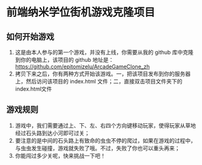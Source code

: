 
前端纳米学位街机游戏克隆项目
===============================
## 如何开始游戏
1. 这是由本人参与的第一个游戏，并没有上线，你需要从我的 github 库中克隆到你的电脑上，该项目的 github 地址是： https://github.com/epitomizelu/ArcadeGameClone_zh
2. 拷贝下来之后，你有两种方式开始该游戏。一，把该项目发布到你的服务器上，然后访问该项目的 index.html 文件；二，直接双击项目文件夹下的index.html文件

## 游戏规则

1. 游戏中，我们需要通过上、下、左、右四个方向键移动玩家，使得玩家从草地经过石头路到达小河即可过关；
2. 要注意的是中间的石头路上有致命的虫虫不停的爬过，如果在游戏的过程中，与虫虫发生碰撞，游戏就失败了哦。不过，失败了你也可以重头再来；
3. 你能闯过多少关呢，快来挑战一下吧！


